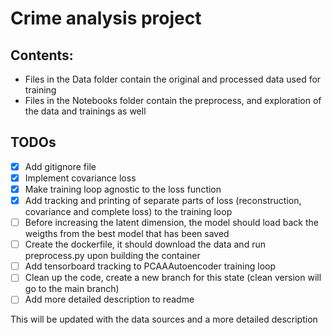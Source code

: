 # Crime analysis project

## **Contents**:
- Files in the Data folder contain the original and processed data used for training
- Files in the Notebooks folder contain the preprocess, and exploration of the data and trainings as well

## **TODOs**
- [x] Add gitignore file
- [x] Implement covariance loss
- [x] Make training loop agnostic to the loss function
- [x] Add tracking and printing of separate parts of loss (reconstruction, covariance and complete loss) to the training loop
- [ ] Before increasing the latent dimension, the model should load back the weigths from the best model that has been saved
- [ ] Create the dockerfile, it should download the data and run preprocess.py upon building the container
- [ ] Add tensorboard tracking to PCAAAutoencoder training loop
- [ ] Clean up the code, create a new branch for this state (clean version will go to the main branch)
- [ ] Add more detailed description to readme

This will be updated with the data sources and a more detailed description